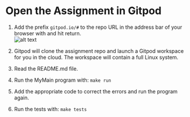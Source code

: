 # Open the Assignment in Gitpod

1) Add the prefix `gitpod.io/#` to the repo URL in the address bar of your browser with and hit return.
<br/>![alt text](https://www.gitpod.io/static/412e666a92058d8b683423e70ec5b74b/16d34/prefix-screenshot.png "Gitpod prefix")<br/>
 
2) Gitpod will clone the assignment repo and launch a Gitpod workspace for you in the cloud. 
The workspace will contain a full Linux system. 

3) Read the README.md file.

4) Run the MyMain program with: `make run`

5) Add the appropriate code to correct the errors and run the program again.

6) Run the tests with: `make tests`